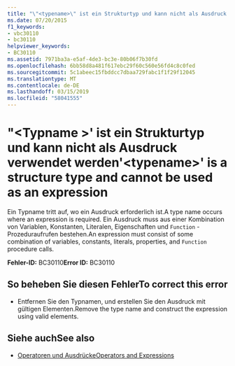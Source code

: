 ```yaml
---
title: "\"<typename>\" ist ein Strukturtyp und kann nicht als Ausdruck verwendet werden"
ms.date: 07/20/2015
f1_keywords:
- vbc30110
- bc30110
helpviewer_keywords:
- BC30110
ms.assetid: 7971ba3a-e5af-4de3-bc3e-80b06f7b30fd
ms.openlocfilehash: 6bb58d8a481f617ebc29f60c560e56fd4c8c0fed
ms.sourcegitcommit: 5c1abeec15fbddcc7dbaa729fabc1f1f29f12045
ms.translationtype: MT
ms.contentlocale: de-DE
ms.lasthandoff: 03/15/2019
ms.locfileid: "58041555"
---
```

# <a name="typename-is-a-structure-type-and-cannot-be-used-as-an-expression"></a><span data-ttu-id="0e13c-102">"\<Typname >' ist ein Strukturtyp und kann nicht als Ausdruck verwendet werden</span><span class="sxs-lookup"><span data-stu-id="0e13c-102">'\<typename>' is a structure type and cannot be used as an expression</span></span>
<span data-ttu-id="0e13c-103">Ein Typname tritt auf, wo ein Ausdruck erforderlich ist.</span><span class="sxs-lookup"><span data-stu-id="0e13c-103">A type name occurs where an expression is required.</span></span> <span data-ttu-id="0e13c-104">Ein Ausdruck muss aus einer Kombination von Variablen, Konstanten, Literalen, Eigenschaften und `Function` -Prozeduraufrufen bestehen.</span><span class="sxs-lookup"><span data-stu-id="0e13c-104">An expression must consist of some combination of variables, constants, literals, properties, and `Function` procedure calls.</span></span>  
  
 <span data-ttu-id="0e13c-105">**Fehler-ID:** BC30110</span><span class="sxs-lookup"><span data-stu-id="0e13c-105">**Error ID:** BC30110</span></span>  
  
## <a name="to-correct-this-error"></a><span data-ttu-id="0e13c-106">So beheben Sie diesen Fehler</span><span class="sxs-lookup"><span data-stu-id="0e13c-106">To correct this error</span></span>  
  
-   <span data-ttu-id="0e13c-107">Entfernen Sie den Typnamen, und erstellen Sie den Ausdruck mit gültigen Elementen.</span><span class="sxs-lookup"><span data-stu-id="0e13c-107">Remove the type name and construct the expression using valid elements.</span></span>  
  
## <a name="see-also"></a><span data-ttu-id="0e13c-108">Siehe auch</span><span class="sxs-lookup"><span data-stu-id="0e13c-108">See also</span></span>

- [<span data-ttu-id="0e13c-109">Operatoren und Ausdrücke</span><span class="sxs-lookup"><span data-stu-id="0e13c-109">Operators and Expressions</span></span>](../../visual-basic/programming-guide/language-features/operators-and-expressions/index.md)
